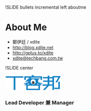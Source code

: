 !SLIDE bullets incremental left aboutme

# About Me #

* 鄭伊廷 / xdite
* http://blog.xdite.net
* http://gplus.to/xdite
* xdite@techbang.com.tw

!SLIDE center

<div class="logo">
  <img src="techbang-logo.png" />
</div>

### Lead Developer 兼 Manager


